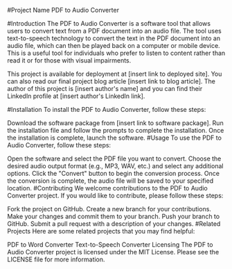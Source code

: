#Project Name
PDF to Audio Converter

#Introduction
The PDF to Audio Converter is a software tool that allows users to convert text from a PDF document into an audio file. The tool uses text-to-speech technology to convert the text in the PDF document into an audio file, which can then be played back on a computer or mobile device. This is a useful tool for individuals who prefer to listen to content rather than read it or for those with visual impairments.

This project is available for deployment at [insert link to deployed site]. You can also read our final project blog article [insert link to blog article]. The author of this project is [insert author's name] and you can find their LinkedIn profile at [insert author's LinkedIn link].

#Installation
To install the PDF to Audio Converter, follow these steps:

Download the software package from [insert link to software package].
Run the installation file and follow the prompts to complete the installation.
Once the installation is complete, launch the software.
#Usage
To use the PDF to Audio Converter, follow these steps:

Open the software and select the PDF file you want to convert.
Choose the desired audio output format (e.g., MP3, WAV, etc.) and select any additional options.
Click the "Convert" button to begin the conversion process.
Once the conversion is complete, the audio file will be saved to your specified location.
#Contributing
We welcome contributions to the PDF to Audio Converter project. If you would like to contribute, please follow these steps:

Fork the project on GitHub.
Create a new branch for your contributions.
Make your changes and commit them to your branch.
Push your branch to GitHub.
Submit a pull request with a description of your changes.
#Related Projects
Here are some related projects that you may find helpful:

PDF to Word Converter
Text-to-Speech Converter
Licensing
The PDF to Audio Converter project is licensed under the MIT License. Please see the LICENSE file for more information.
